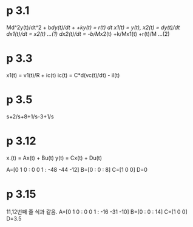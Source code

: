 # p 3.1
Md^2y(t)/dt^2 + b*dy(t)/dt + +ky(t) = r(t) dt
x1(t) = y(t), x2(t) = dy(t)/dt
dx1(t)/dt = x2(t) ...(1)    dx2(t)/dt = -b/M*x2(t) +k/Mx1(t) +r(t)/M ...(2)
# p 3.3
x1(t) = v1(t)/R + ic(t)
ic(t) = C*d(vc(t)/dt) - il(t)
# p 3.5
s+2/s+8+1/s-3+1/s
# p 3.12
x.(t) = Ax(t) + Bu(t)
y(t) = Cx(t) + Du(t)

A=[0 1 0 : 0 0 1 : -48 -44 -12]
B=[0 : 0 : 8]
C=[1 0 0]
D=0
# p 3.15
11,12번째 줄 식과 같음.
A=[0 1 0 : 0 0 1 : -16 -31 -10]
B=[0 : 0 : 14]
C=[1 0 0]
D=3.5
